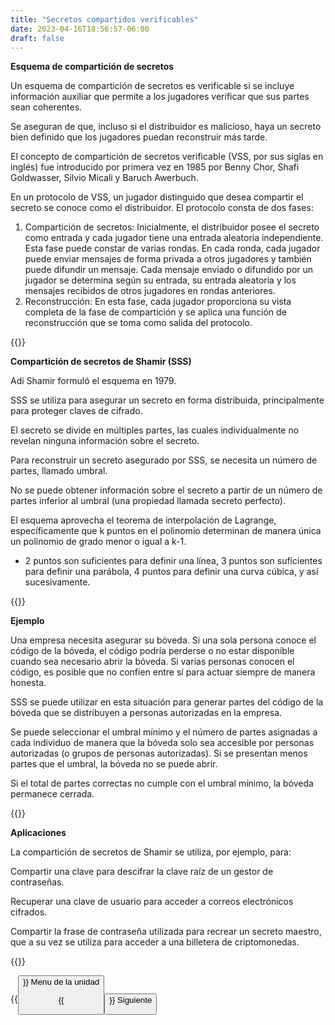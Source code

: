 ```yaml
---
title: "Secretos compartidos verificables"
date: 2023-04-16T18:56:57-06:00
draft: false
---
```


**Esquema de compartición de secretos**

Un esquema de compartición de secretos es verificable si se incluye información auxiliar que permite a los jugadores verificar que sus partes sean coherentes.

Se aseguran de que, incluso si el distribuidor es malicioso, haya un secreto bien definido que los jugadores puedan reconstruir más tarde.

El concepto de compartición de secretos verificable (VSS, por sus siglas en inglés) fue introducido por primera vez en 1985 por Benny Chor, Shafi Goldwasser, Silvio Micali y Baruch Awerbuch.

En un protocolo de VSS, un jugador distinguido que desea compartir el secreto se conoce como el distribuidor. El protocolo consta de dos fases:
1. Compartición de secretos: Inicialmente, el distribuidor posee el secreto como entrada y cada jugador tiene una entrada aleatoria independiente. Esta fase puede constar de varias rondas. En cada ronda, cada jugador puede enviar mensajes de forma privada a otros jugadores y también puede difundir un mensaje. Cada mensaje enviado o difundido por un jugador se determina según su entrada, su entrada aleatoria y los mensajes recibidos de otros jugadores en rondas anteriores.
2. Reconstrucción: En esta fase, cada jugador proporciona su vista completa de la fase de compartición y se aplica una función de reconstrucción que se toma como salida del protocolo.

{{<salto>}}

**Compartición de secretos de Shamir (SSS)**

Adi Shamir formuló el esquema en 1979.

SSS se utiliza para asegurar un secreto en forma distribuida, principalmente para proteger claves de cifrado.

El secreto se divide en múltiples partes, las cuales individualmente no revelan ninguna información sobre el secreto.

Para reconstruir un secreto asegurado por SSS, se necesita un número de partes, llamado umbral.

No se puede obtener información sobre el secreto a partir de un número de partes inferior al umbral (una propiedad llamada secreto perfecto).

El esquema aprovecha el teorema de interpolación de Lagrange, específicamente que k puntos en el polinomio determinan de manera única un polinomio de grado menor o igual a k-1.
    
- 2 puntos son suficientes para definir una línea, 3 puntos son suficientes para definir una parábola, 4 puntos para definir una curva cúbica, y así sucesivamente.

{{<salto>}}

**Ejemplo**

Una empresa necesita asegurar su bóveda. Si una sola persona conoce el código de la bóveda, el código podría perderse o no estar disponible cuando sea necesario abrir la bóveda. Si varias personas conocen el código, es posible que no confíen entre sí para actuar siempre de manera honesta.

SSS se puede utilizar en esta situación para generar partes del código de la bóveda que se distribuyen a personas autorizadas en la empresa.

Se puede seleccionar el umbral mínimo y el número de partes asignadas a cada individuo de manera que la bóveda solo sea accesible por personas autorizadas (o grupos de personas autorizadas). Si se presentan menos partes que el umbral, la bóveda no se puede abrir.

Si el total de partes correctas no cumple con el umbral mínimo, la bóveda permanece cerrada.

{{<salto>}}

**Aplicaciones**

La compartición de secretos de Shamir se utiliza, por ejemplo, para:

Compartir una clave para descifrar la clave raíz de un gestor de contraseñas.

Recuperar una clave de usuario para acceder a correos electrónicos cifrados.

Compartir la frase de contraseña utilizada para recrear un secreto maestro, que a su vez se utiliza para acceder a una billetera de criptomonedas.

{{<salto>}}

{{<button class=myButtonTwo relref="/posts/curso/unidad2/unidadDos.md">}} Menu de la unidad

{{<button class=myButton relref="/posts/curso/unidad2/secretosCompartidosVerificables/video.md">}} Siguiente